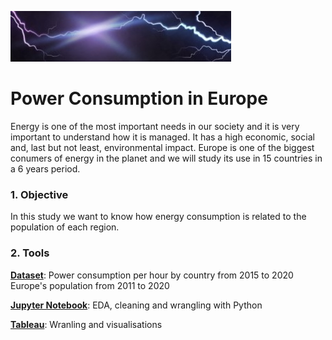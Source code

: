 ![Header](https://github.com/Julia-Leon/power_consumption_in_europe/blob/main/images/lightningII.jpg)
# Power Consumption in Europe
  Energy is one of the most important needs in our society and it is very important to understand how it is managed. It has a high economic, social and, last but not least,  environmental impact. Europe is one of the biggest conumers of energy in the planet and we will study its use in 15 countries in a 6 years period.

### 1. Objective
  In this study we want to know how energy consumption is related to the population of each region.
  
### 2. Tools
 [**Dataset**](https://github.com/Julia-Leon/power_consumption_in_europe/tree/main/dataset): Power consumption per hour by country from 2015 to 2020
               Europe's population from 2011 to 2020
               
 [**Jupyter Notebook**](https://github.com/Julia-Leon/power_consumption_in_europe/blob/main/notebook/energy_by_country.ipynb): EDA, cleaning and wrangling with Python
 
 [**Tableau**](https://public.tableau.com/app/profile/julia.leon4960/viz/PowerConsumptioninEurope/line_consyear): Wranling and visualisations
 
